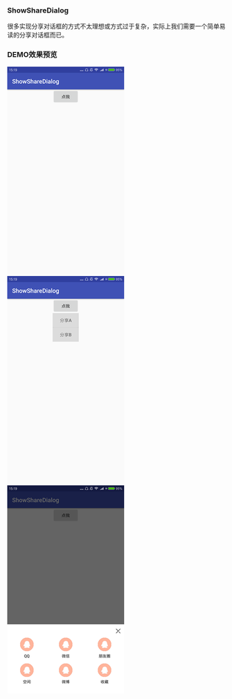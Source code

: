 ### ShowShareDialog

很多实现分享对话框的方式不太理想或方式过于复杂，实际上我们需要一个简单易读的分享对话框而已。

### DEMO效果预览
![](https://raw.githubusercontent.com/jackiesea/ShowShareDialog/master/capture/1.png)
![](https://raw.githubusercontent.com/jackiesea/ShowShareDialog/master/capture/2.png)
![](https://raw.githubusercontent.com/jackiesea/ShowShareDialog/master/capture/3.png)